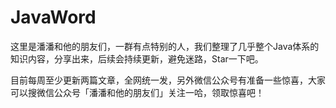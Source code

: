 # JavaWord

这里是潘潘和他的朋友们，一群有点特别的人，我们整理了几乎整个Java体系的知识内容，分享出来，后续会持续更新，避免迷路，Star一下吧。

目前每周至少更新两篇文章，全网统一发，另外微信公众号有准备一些惊喜，大家可以搜微信公众号「潘潘和他的朋友们」关注一哈，领取惊喜吧！
